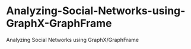 # Analyzing-Social-Networks-using-GraphX-GraphFrame
Analyzing Social Networks using GraphX/GraphFrame
